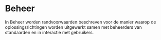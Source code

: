 # Beheer

In Beheer worden randvoorwaarden beschreven voor de manier waarop de oplossingsrichtingen worden uitgewerkt samen met beheerders van standaarden en in interactie met gebruikers. 